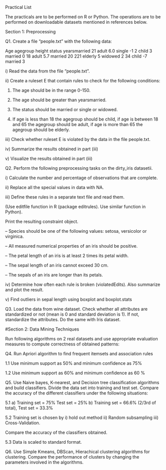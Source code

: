 Practical List

The practicals are to be performed on R or Python. The operations are to be performed on downloadable datasets mentioned in references below.

Section 1: Preprocessing

Q1. Create a file “people.txt” with the following data:


Age	agegroup	height	status	yearsmarried
21	adult	      6.0	   single	    -1
2	child	         3	    married    	0
18	adult	      5.7	   married	    20
221	elderly	      5	    widowed	    2
34	child	      -7	   married	    3


i)	Read the data from the file “people.txt”.

ii)	Create a ruleset E that contain rules to check for the following conditions:

1. The age should be in the range 0-150.

2.	The age should be greater than yearsmarried.

3.	The status should be married or single or widowed.

4.	If age is less than 18 the agegroup should be child, if age is between 18 and 65 the agegroup should be adult, if age is more than 65 the agegroup should be elderly.

iii)	Check whether ruleset E is violated by the data in the file people.txt.

iv)	Summarize the results obtained in part (iii)

v)	Visualize the results obtained in part (iii)


Q2. Perform the following preprocessing tasks on the dirty_iris datasetii.

i)	Calculate the number and percentage of observations that are complete.

ii)	Replace all the special values in data with NA.

iii)	Define these rules in a separate text file and read them.

(Use editfile function in R (package editrules). Use similar function in Python).

Print the resulting constraint object.

– Species should be one of the following values: setosa, versicolor or virginica.

–  All measured numerical properties of an iris should be positive.

–  The petal length of an iris is at least 2 times its petal width.

–  The sepal length of an iris cannot exceed 30 cm.

–  The sepals of an iris are longer than its petals.

iv) Determine how often each rule is broken (violatedEdits). Also summarize and plot the result.

v) Find outliers in sepal length using boxplot and boxplot.stats
 
Q3. Load the data from wine dataset. Check whether all attributes are standardized or not (mean is 0 and standard deviation is 1). If not, standardize the attributes. Do the same with Iris dataset.


#Section 2: Data Mining Techniques

Run following algorithms on 2 real datasets and use appropriate evaluation measures to compute correctness of obtained patterns:

Q4. Run Apriori algorithm to find frequent itemsets and association rules

1.1	Use minimum support as 50% and minimum confidence as 75%

1.2	Use minimum support as 60% and minimum confidence as 60 %


Q5. Use Naive bayes, K-nearest, and Decision tree classification algorithms and build classifiers. Divide the data set into training and test set. Compare the accuracy of the different classifiers under the following situations:

5.1	a) Training set = 75% Test set = 25% b) Training set = 66.6% (2/3rd of total), Test set = 33.3%

5.2	Training set is chosen by i) hold out method ii) Random subsampling iii) Cross-Validation.

Compare the accuracy of the classifiers obtained.

5.3	Data is scaled to standard format.

Q6. Use Simple Kmeans, DBScan, Hierachical clustering algorithms for clustering. Compare the performance of clusters by changing the parameters involved in the algorithms.
